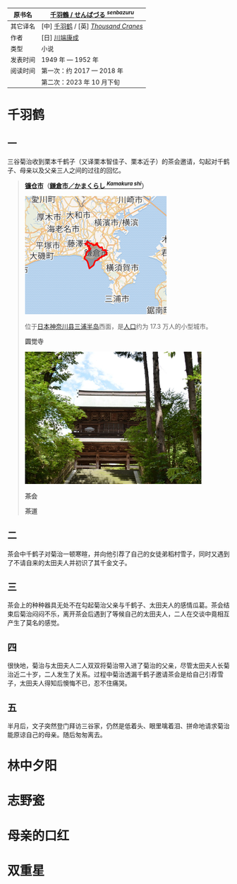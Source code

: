 | 原书名   | [千羽鶴 / せんばづる <sup>*senbazuru*</sup>](https://ja.wikipedia.org/wiki/%E5%8D%83%E7%BE%BD%E9%B6%B4_(%E5%B0%8F%E8%AA%AC)) |
| -------- | ------------------------------------------------------------ |
| 其它译名 | [中] [千羽鹤](https://zh.wikipedia.org/wiki/%E5%8D%83%E7%BE%BD%E9%B6%B4_(%E5%B0%8F%E8%AA%AA)) / [英] *[Thousand Cranes](https://en.wikipedia.org/wiki/Thousand_Cranes)* |
| 作者     | [日] [川端康成](https://ja.wikipedia.org/wiki/%E5%B7%9D%E7%AB%AF%E5%BA%B7%E6%88%90) |
| 类型     | 小说                                                         |
| 发表时间 | 1949 年 — 1952 年                                            |
| 阅读时间 | 第一次：约 2017 — 2018 年                                    |
|          | 第二次：2023 年 10 月下旬                                    |



# 千羽鹤



## 一

三谷菊治收到栗本千鹤子（又译栗本智佳子、栗本近子）的茶会邀请，勾起对千鹤子、母亲以及父亲三人之间的过往的回忆。



>   **[镰仓市](https://zh.wikipedia.org/wiki/%E9%95%B0%E4%BB%93%E5%B8%82)（[鎌倉市／かまくらし <sup>*Kamakura shi*</sup>](https://ja.wikipedia.org/wiki/%E9%8E%8C%E5%80%89%E5%B8%82)）**
>
>   <img src="./『千羽鹤』川端康成 著.assets/osm-intl,9,a,a,240x200@2x.pnglang=zh&domain=zh.wikipedia.png" alt="img" style="zoom: 67%;" />
>
>   位于[日本](https://zh.wikipedia.org/wiki/日本)[神奈川县](https://zh.wikipedia.org/wiki/神奈川县)[三浦半岛](https://zh.wikipedia.org/wiki/三浦半島)西面，是[人口](https://zh.wikipedia.org/wiki/人口)约为 17.3 万人的小型城市。
>
>   **圆觉寺**
>
>   <img src="./assets/Engakuji_Sanmon_Kamakura.jpg" alt="Engakuji_Sanmon_Kamakura" style="zoom: 50%;" />
>
>   **茶会**
>
>   
>
>   **茶道**
>
>   





## 二

茶会中千鹤子对菊治一顿寒暄，并向他引荐了自己的女徒弟稻村雪子，同时又遇到了不请自来的太田夫人并初识了其千金文子。



## 三

茶会上的种种器具无处不在勾起菊治父亲与千鹤子、太田夫人的感情瓜葛。茶会结束后菊治闷闷不乐，离开茶会后遇到了等候自己的太田夫人，二人在交谈中竟相互产生了莫名的感觉。

## 四

很快地，菊治与太田夫人二人双双将菊治带入进了菊治的父亲，尽管太田夫人长菊治近二十岁，二人发生了关系。过程中菊治透漏千鹤子邀请茶会是给自己引荐雪子，太田夫人得知后懊悔不已，忍不住痛哭。

## 五

半月后，文子突然登门拜访三谷家，仍然是低着头、眼里噙着泪、拼命地请求菊治能原谅自己的母亲。随后匆匆离去。





# 林中夕阳



# 志野瓷



# 母亲的口红



# 双重星
